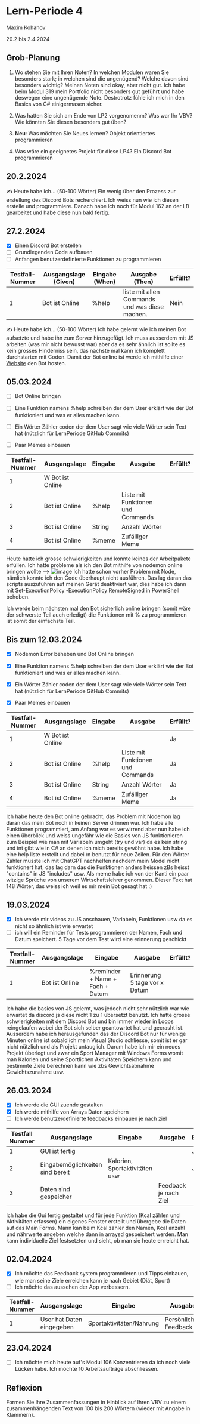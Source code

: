 # Lern-Periode 4

Maxim Kohanov

20.2 bis 2.4.2024

## Grob-Planung

1. Wo stehen Sie mit Ihren Noten? In welchen Modulen waren Sie besonders stark; in welchen sind die ungenügend? Welche davon sind besonders wichtig?
Meinen Noten sind okay, aber nicht gut. Ich habe beim Modul 319 mein Portfolio nicht besonders gut geführt und habe deswegen eine ungenügende Note. Destrotrotz fühle ich mich in den Basics von C# einigermasen sicher.
   
2. Was hatten Sie sich am Ende von LP2 vorgenomenm? Was war Ihr VBV? Wie könnten Sie diesen besonders gut üben?
   
   
3. **Neu**: Was möchten Sie Neues lernen?
Objekt orientiertes programmieren
   
4. Was wäre ein geeignetes Projekt für diese LP4?
EIn Discord Bot programmieren

## 20.2.2024

✍️ Heute habe ich... (50-100 Wörter)
Ein wenig über den Prozess zur erstellung des Discord Bots recherchiert. Ich weiss nun wie ich diesen erstelle und programmiere. Danach habe ich noch für Modul 162 an der LB gearbeitet und habe diese nun bald fertig. 


## 27.2.2024

- [x] Einen Discord Bot erstellen 
- [ ] Grundlegenden Code aufbauen
- [ ] Anfangen benutzerdefinierte Funktionen zu programmieren

| Testfall-Nummer | Ausgangslage (Given) | Eingabe (When) | Ausgabe (Then) | Erfüllt? |
| --------------- | -------------------- | -------------- | -------------- | -------- |
| 1               |     Bot ist Online                 | %help               | liste mit allen Commands und was diese machen.               |  Nein        |

✍️ Heute habe ich... (50-100 Wörter)
Ich habe gelernt wie ich meinen Bot aufsetzte und habe ihn zum Server hinzugefügt. Ich muss ausserdem mit JS arbeiten (was mir nicht bewusst war) aber da es sehr ähnlich ist sollte es kein grosses Hinderniss sein, das nächste mal kann ich komplett durchstarten mit Coden. Damit der Bot online ist werde ich mithilfe einer [Website](https://google.com) den Bot hosten.


## 05.03.2024

- [ ] Bot Online bringen
- [ ] Eine Funktion namens %help schreiben der dem User erklärt wie der Bot funktioniert und was er alles machen kann.
- [ ] Ein Wörter Zähler coden der dem User sagt wie viele Wörter sein Text hat (nützlich für LernPeriode GitHub Commits)
- [ ] Paar Memes einbauen
      

| Testfall-Nummer | Ausgangslage | Eingabe | Ausgabe | Erfüllt? |
|-|-|-|-|-|
|1|W Bot ist Online ||||
|2|Bot ist Online|%help|Liste mit Funktionen und Commands||
|3|Bot ist Online|String|Anzahl Wörter||
|4|Bot ist Online|%meme|Zufälliger Meme||

Heute hatte ich grosse schwierigkeiten und konnte keines der Arbeitpakete erfüllen. Ich hatte probleme als ich den Bot mithilfe von nodemon online bringen wollte --> ![image](https://github.com/OrthBoi/LernPeriode4/assets/142886297/8fc501ca-3644-48c7-8199-91c7304e35eb)
Ich hatte schon vorher Problem mit Node, nämlich konnte ich den Code überhaupt nicht ausführen. Das lag daran das scripts auszuführen auf meinen Gerät deaktiviert war, dies habe ich dann mit Set-ExecutionPolicy -ExecutionPolicy RemoteSigned in PowerShell behoben. 

Ich werde beim nächsten mal den Bot sicherlich online bringen (somit wäre der schwerste Teil auch erledigt) die Funktionen mit % zu programmieren ist somit der einfachste Teil.

## Bis zum 12.03.2024

- [x] Nodemon Error beheben und Bot Online bringen
- [x] Eine Funktion namens %help schreiben der dem User erklärt wie der Bot funktioniert und was er alles machen kann.
- [x] Ein Wörter Zähler coden der dem User sagt wie viele Wörter sein Text hat (nützlich für LernPeriode GitHub Commits)
- [x] Paar Memes einbauen
      

| Testfall-Nummer | Ausgangslage | Eingabe | Ausgabe | Erfüllt? |
|-|-|-|-|-|
|1|W Bot ist Online |||Ja|
|2|Bot ist Online|%help|Liste mit Funktionen und Commands|Ja|
|3|Bot ist Online|String|Anzahl Wörter|Ja|
|4|Bot ist Online|%meme|Zufälliger Meme|Ja|

Ich habe heute den Bot online gebracht, das Problem mit Nodemon lag daran das mein Bot noch in keinen Server drinnen war. Ich habe alle Funktionen programmiert, am Anfang war es verwirrend aber nun habe ich einen überblick und weiss ungefähr wie die Basics von JS funktionieren zum Beispiel wie man mit Variabeln umgeht (try und var) da es kein string und int gibt wie in C# an denen ich mich bereits gewöhnt habe. Ich habe eine help liste erstellt und dabei \n benutzt für neue Zeilen. Für den Wörter Zähler musste ich mit ChatGPT nachhelfen nachdem mein Model nicht funktionert hat, das lag darn das die Funktionen anders heissen zBs heisst "contains" in JS "includes" usw. Als meme habe ich von der Kanti ein paar witzige Sprüche von unserem Wirtschaftslehrer genommen. Dieser Text hat 148 Wörter, das weiss ich weil es mir mein Bot gesagt hat :)

## 19.03.2024

- [x] Ich werde mir videos zu JS anschauen, Variabeln, Funktionen usw da es nicht so ähnlich ist wie erwartet
- [ ] ich will ein Reminder für Tests programmieren der Namen, Fach und Datum speichert. 5 Tage vor dem Test wird eine erinnerung geschickt

| Testfall-Nummer | Ausgangslage | Eingabe | Ausgabe | Erfüllt? |
|-|-|-|-|-|
|1|Bot ist Online |%reminder + Name + Fach + Datum|Erinnerung 5 tage vor x Datum||

Ich habe die basics von JS gelernt, was jedoch nicht sehr nützlich war wie erwartet da discord.js diese nicht 1 zu 1 übersetzt benutzt. Ich hatte grosse schwierigkeiten mit dem Discord Bot und bin immer wieder in Loops reingelaufen wobei der Bot sich selber geantowrtet hat und gecrasht ist. Ausserdem habe ich herausgefunden das der Discord Bot nur für wenige Minuten online ist sobald ich mein Visual Studio schliesse, somit ist er gar nicht nützlich und als Projekt untauglich. Darum habe ich mir ein neues Projekt überlegt und zwar ein Sport Manager mit Windows Forms womit man Kalorien und seine Sportlichen Aktivitäten Speichern kann und bestimmte Ziele berechnen kann wie zbs Gewichtsabnahme Gewichtszunahme usw.

## 26.03.2024

- [x] Ich werde die GUI zuende gestalten
- [x] Ich werde mithilfe von Arrays Daten speichern
- [ ] Ich werde benutzerdefinierte feedbacks einbauen je nach ziel

|Testfall Nummer| Ausgangslage | Eingabe | Ausgabe| Erfüllt? |
|-|-|-|-|-|
| 1 | GUI ist fertig | | |Ja|
| 2 | Eingabemöglichkeiten sind bereit | Kalorien, Sportaktivitäten usw| |Ja|
| 3 | Daten sind gespeicher | | Feedback je nach Ziel | | 

Ich habe die Gui fertig gestaltet und für jede Funktion (Kcal zählen und Aktivitäten erfassen) ein eigenes Fenster erstellt und übergebe die Daten auf das Main Forms. Mann kan beim Kcal zähler den Namen, Kcal anzahl und nährwerte angeben welche dann in arraysd gespeichert werden. Man kann individuelle Ziel festsetzten und sieht, ob man sie heute errreicht hat.

## 02.04.2024

- [x] Ich möchte das Feedback system programmieren und Tipps einbauen, wie man seine Ziele erreichen kann je nach Gebiet (Diät, Sport)
- [ ] Ich möchte das aussehen der App verbessern.

| Testfall-Nummer | Ausgangslage | Eingabe | Ausgabe | Erfüllt? |
|-|-|-|-|-|
|1|User hat Daten eingegeben|Sportaktivitäten/Nahrung|Persönliches Feedback|x|

## 23.04.2024

- [ ] Ich möchte mich heute auf's Modul 106 Konzentrieren da ich noch viele Lücken habe. Ich möchte 10 Arbeitsaufträge abschliessen.

      
## Reflexion

Formen Sie Ihre Zusammenfassungen in Hinblick auf Ihren VBV zu einem zusammenhängenden Text von 100 bis 200 Wörtern (wieder mit Angabe in Klammern).
